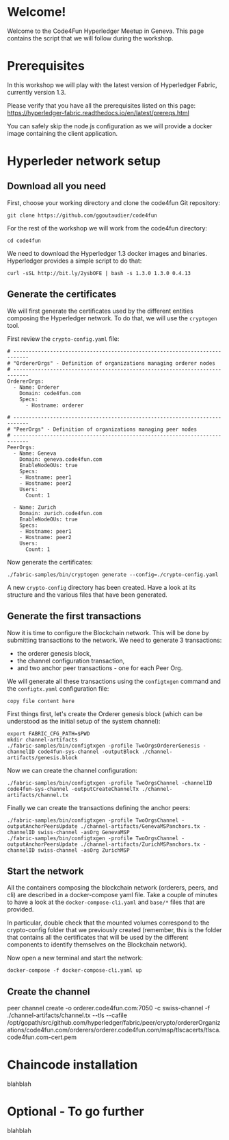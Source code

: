 # Welcome!
Welcome to the Code4Fun Hyperledger Meetup in Geneva.
This page contains the script that we will follow during the workshop.

# Prerequisites
In this workshop we will play with the latest version of Hyperledger Fabric, currently version 1.3.

Please verify that you have all the prerequisites listed on this page:
https://hyperledger-fabric.readthedocs.io/en/latest/prereqs.html

You can safely skip the node.js configuration as we will provide a docker image containing the client application.


# Hyperleder network setup
## Download all you need
First, choose your working directory and clone the code4fun Git repository:
```
git clone https://github.com/ggoutaudier/code4fun
```

For the rest of the workshop we will work from the code4fun directory:
```
cd code4fun
```


We need to download the Hyperledger 1.3 docker images and binaries. Hyperledger provides a simple script to do that:
```
curl -sSL http://bit.ly/2ysbOFE | bash -s 1.3.0 1.3.0 0.4.13
```


## Generate the certificates
We will first generate the certificates used by the different entities composing the Hyperledger network.
To do that, we will use the `cryptogen` tool. 

First review the `crypto-config.yaml` file:
```
# ---------------------------------------------------------------------------
# "OrdererOrgs" - Definition of organizations managing orderer nodes
# ---------------------------------------------------------------------------
OrdererOrgs:
  - Name: Orderer
    Domain: code4fun.com
    Specs:
      - Hostname: orderer

# ---------------------------------------------------------------------------
# "PeerOrgs" - Definition of organizations managing peer nodes
# ---------------------------------------------------------------------------
PeerOrgs:
  - Name: Geneva
    Domain: geneva.code4fun.com
    EnableNodeOUs: true
    Specs:
    - Hostname: peer1
    - Hostname: peer2
    Users:
      Count: 1

  - Name: Zurich
    Domain: zurich.code4fun.com
    EnableNodeOUs: true
    Specs:
    - Hostname: peer1
    - Hostname: peer2
    Users:
      Count: 1
```

Now generate the certificates:

`./fabric-samples/bin/cryptogen generate --config=./crypto-config.yaml`

A new `crypto-config` directory has been created. Have a look at its structure and the various files that have been generated.

## Generate the first transactions
Now it is time to configure the Blockchain network. This will be done by submitting transactions to the network.
We need to generate 3 transactions:
- the orderer genesis block,
- the channel configuration transaction,
- and two anchor peer transactions - one for each Peer Org.

We will generate all these transactions using the `configtxgen` command and the `configtx.yaml` configuration file:
```
copy file content here
```

First things first, let's create the Orderer genesis block (which can be understood as the initial setup of the system channel):

```
export FABRIC_CFG_PATH=$PWD
mkdir channel-artifacts
./fabric-samples/bin/configtxgen -profile TwoOrgsOrdererGenesis -channelID code4fun-sys-channel -outputBlock ./channel-artifacts/genesis.block
```

Now we can create the channel configuration:
```
./fabric-samples/bin/configtxgen -profile TwoOrgsChannel -channelID code4fun-sys-channel -outputCreateChannelTx ./channel-artifacts/channel.tx 
```

Finally we can create the transactions defining the anchor peers:
```
./fabric-samples/bin/configtxgen -profile TwoOrgsChannel -outputAnchorPeersUpdate ./channel-artifacts/GenevaMSPanchors.tx -channelID swiss-channel -asOrg GenevaMSP
./fabric-samples/bin/configtxgen -profile TwoOrgsChannel -outputAnchorPeersUpdate ./channel-artifacts/ZurichMSPanchors.tx -channelID swiss-channel -asOrg ZurichMSP
```

## Start the network
All the containers composing the blockchain network (orderers, peers, and cli) are described in a docker-compose yaml file.
Take a couple of minutes to have a look at the `docker-compose-cli.yaml` and `base/*` files that are provided.

In particular, double check that the mounted volumes correspond to the crypto-config folder that we previously created (remember, this is the folder that contains all the certificates that will be used by the different components to identify themselves on the Blockchain network).

Now open a new terminal and start the network:
```
docker-compose -f docker-compose-cli.yaml up
```

## Create the channel
peer channel create -o orderer.code4fun.com:7050 -c swiss-channel -f ./channel-artifacts/channel.tx --tls --cafile /opt/gopath/src/github.com/hyperledger/fabric/peer/crypto/ordererOrganizations/code4fun.com/orderers/orderer.code4fun.com/msp/tlscacerts/tlsca.code4fun.com-cert.pem



# Chaincode installation
blahblah

# Optional - To go further
blahblah



